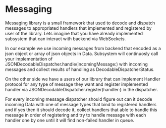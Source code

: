 # Messaging

Messaging library is a small framework that used to decode and dispatch messages to appropriated handlers that implemented and registered by user of the library. Lets imagine that you have already implemented subsystem that can interact with backend via WebSockets. 

In our example we use incoming messages from backend that encoded as a json object or array of json objects in Data. Subsystem will continuosly call your implementation of JSONDecodableDispatcher.handle(incomingMessage:) with incoming messages and collect results of handling as DecodableDispatcherStatus.

On the other side we have a users of our library that can implement Handler protocol for any type of message they want and register implemented handler via JSONDecodableDispatcher.register(handler:) in the dispatcher.

For every incoming message dispatcher should figure out can it decode incoming Data with one of message types that bind to registered handlers and if yes then it should decode it, collect handlers that able to handle this message in order of registering and try to handle message with each handler one by one until it will find non-failed handler in queue.  
